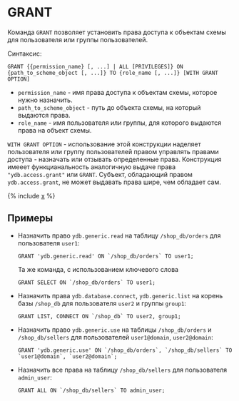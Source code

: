 # GRANT

Команда `GRANT` позволяет установить права доступа к объектам схемы для пользователя или группы пользователей.

Синтаксис:

```yql
GRANT {{permission_name} [, ...] | ALL [PRIVILEGES]} ON {path_to_scheme_object [, ...]} TO {role_name [, ...]} [WITH GRANT OPTION]
```

* `permission_name` - имя права доступа к объектам схемы, которое нужно назначить.
* `path_to_scheme_object` - путь до объекта схемы, на который выдаются права.
* `role_name` - имя пользователя или группы, для которого выдаются права на объект схемы.

`WITH GRANT OPTION` - использование этой конструкции наделяет пользователя или группу пользователей правом управлять правами доступа - назначать или отзывать определенные права. Конструкция имееет функцианальность аналогичную выдаче права `"ydb.access.grant"` или `GRANT`.
Субъект, обладающий правом `ydb.access.grant`, не может выдавать права шире, чем обладает сам.

{% include [x](_includes/permissions/permissions_list.md) %}

## Примеры
* Назначить право `ydb.generic.read` на таблицу `/shop_db/orders` для пользователя `user1`:
  ```
  GRANT 'ydb.generic.read' ON `/shop_db/orders` TO user1;
  ```
  Та же команда, с использованием ключевого слова
  ```
  GRANT SELECT ON `/shop_db/orders` TO user1;
  ```

* Назначить права `ydb.database.connect`, `ydb.generic.list` на корень базы `/shop_db` для пользователя `user2` и группы `group1`:
  ```
  GRANT LIST, CONNECT ON `/shop_db` TO user2, group1;
  ```

* Назначить право `ydb.generic.use` на таблицы `/shop_db/orders` и `/shop_db/sellers` для пользователей `user1@domain`, `user2@domain`:
  ```
  GRANT 'ydb.generic.use' ON `/shop_db/orders`, `/shop_db/sellers` TO `user1@domain`, `user2@domain`;
  ```

* Назначить все права на таблицу `/shop_db/sellers` для пользователя `admin_user`:
  ```
  GRANT ALL ON `/shop_db/sellers` TO admin_user;
  ```
